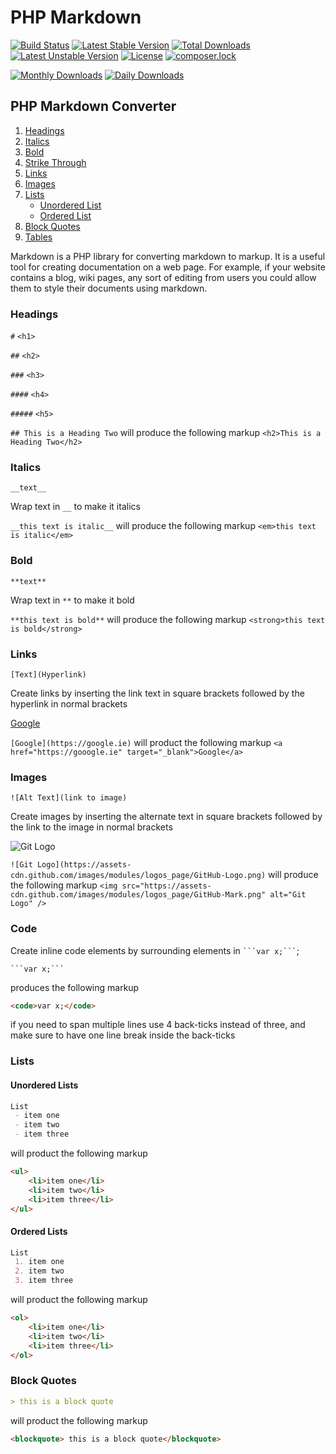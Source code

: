 # PHP Markdown
[![Build Status](https://travis-ci.org/natedrake/Markdown.svg?branch=master)](https://travis-ci.org/natedrake/markdown)
[![Latest Stable Version](https://poser.pugx.org/natedrake/markdown/v/stable)](https://packagist.org/packages/natedrake/markdown)
[![Total Downloads](https://poser.pugx.org/natedrake/markdown/downloads)](https://packagist.org/packages/natedrake/markdown)
[![Latest Unstable Version](https://poser.pugx.org/natedrake/markdown/v/unstable)](https://packagist.org/packages/natedrake/markdown)
[![License](https://poser.pugx.org/natedrake/markdown/license)](https://packagist.org/packages/natedrake/markdown)
[![composer.lock](https://poser.pugx.org/natedrake/markdown/composerlock)](https://packagist.org/packages/natedrake/markdown)

[![Monthly Downloads](https://poser.pugx.org/natedrake/markdown/d/monthly)](https://packagist.org/packages/natedrake/markdown)
[![Daily Downloads](https://poser.pugx.org/natedrake/markdown/d/daily)](https://packagist.org/packages/natedrake/markdown)

## PHP Markdown Converter 

 1. [Headings](https://github.com/natedrake/markdown/blob/master/README.md#headings)
 2. [Italics](https://github.com/natedrake/markdown/blob/master/README.md#italics) 
 3. [Bold](https://github.com/natedrake/markdown/blob/master/README.md#bold)
 4. [Strike Through](https://github.com/natedrake/markdown/blob/master/README.md#strike-through)
 5. [Links](https://github.com/natedrake/markdown/blob/master/README.md#links)
 6. [Images](https://github.com/natedrake/markdown/blob/master/README.md#images)
 7. [Lists](https://github.com/natedrake/markdown/blob/master/README.md#lists)
    - [Unordered List](https://github.com/natedrake/markdown/blob/master/README.md#unordered-lists)
    - [Ordered List](https://github.com/natedrake/markdown/blob/master/README.md#ordered-lists)
 8. [Block Quotes](https://github.com/natedrake/markdown/blob/master/README.md#block-quotes)
 9. [Tables](https://github.com/natedrake/markdown/blob/master/README.md#tables)
 
Markdown is a PHP library for converting markdown to markup.  It is a useful tool 
for creating documentation on a web page.  For example, if your website contains
a blog, wiki pages, any sort of editing from users you could allow them to
style their documents using markdown.

### Headings

``#`` ``<h1>``

``##`` ``<h2>``

``###`` ``<h3>``

``####`` ``<h4>``

``#####`` ``<h5>``

``## This is a Heading Two`` will produce the following markup ``<h2>This is a Heading Two</h2>``

### Italics

``__text__``

Wrap text in ``__`` to make it italics
  
``__this text is italic__`` will produce the following markup ``<em>this text is italic</em>``

### Bold

``**text**``

Wrap text in ``**`` to make it bold

``**this text is bold**`` will produce the following markup ``<strong>this text is bold</strong>``

### Links

``[Text](Hyperlink)``

Create links by inserting the link text in square brackets followed by the hyperlink in normal brackets

[Google](https://google.ie)

``[Google](https://google.ie)`` will product the following markup ``<a href="https://gooogle.ie" target="_blank">Google</a>``

### Images

``![Alt Text](link to image)``

Create images by inserting the alternate text in square brackets followed by the link to the image in normal brackets

![Git Logo](https://assets-cdn.github.com/images/modules/logos_page/GitHub-Logo.png)

``![Git Logo](https://assets-cdn.github.com/images/modules/logos_page/GitHub-Logo.png)`` will produce the following markup ``<img src="https://assets-cdn.github.com/images/modules/logos_page/GitHub-Mark.png" alt="Git Logo" />`` 

### Code

Create inline code elements by surrounding elements in `` ```var x;``` ``;

``
```var x;```
``

produces the following markup

````html
<code>var x;</code>
````

if you need to span multiple lines use 4 back-ticks instead of three, and make sure to have one line break inside the back-ticks

### Lists

#### Unordered Lists

````markdown
List
 - item one
 - item two
 - item three
````

will product the following markup

````html
<ul>
    <li>item one</li>
    <li>item two</li>
    <li>item three</li>
</ul>
````

#### Ordered Lists

````markdown
List
 1. item one
 2. item two
 3. item three
````

will product the following markup

````html
<ol>
    <li>item one</li>
    <li>item two</li>
    <li>item three</li>
</ol>
````

### Block Quotes

````markdown
> this is a block quote
````

will product the following markup

````html
<blockquote> this is a block quote</blockquote>
````